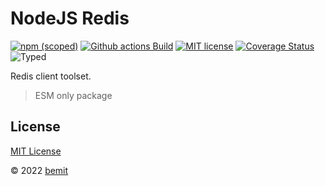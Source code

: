 # NodeJS Redis

[![npm (scoped)](https://img.shields.io/npm/v/@bemit/redis?style=flat-square)](https://www.npmjs.com/package/@bemit/redis)
[![Github actions Build](https://github.com/bemit/nodejs-redis/actions/workflows/blank.yml/badge.svg)](https://github.com/bemit/nodejs-redis/actions)
[![MIT license](https://img.shields.io/npm/l/@bemit/redis?style=flat-square)](https://github.com/bemit/nodejs-redis/blob/main/LICENSE)
[![Coverage Status](https://img.shields.io/codecov/c/github/bemit/redis/main.svg?style=flat-square)](https://codecov.io/gh/bemit/redis/branch/main)
![Typed](https://flat.badgen.net/badge/icon/Typed?icon=typescript&label&labelColor=blue&color=555555)

Redis client toolset.

> ESM only package

## License

[MIT License](https://github.com/bemit/nodejs-redis/blob/main/LICENSE)

© 2022 [bemit](https://bemit.codes)
